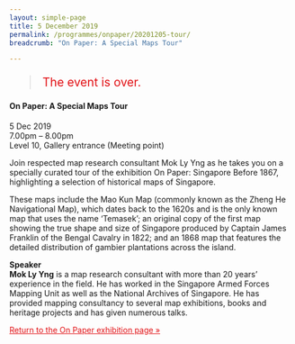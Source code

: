 ```yaml
---
layout: simple-page
title: 5 December 2019
permalink: /programmes/onpaper/20201205-tour/
breadcrumb: "On Paper: A Special Maps Tour"

---
```


<blockquote style="color: #E21216; font-size: 150%;">The event is over.</blockquote>

#### On Paper: A Special Maps Tour

5 Dec 2019<br>
7.00pm – 8.00pm<br>
Level 10, Gallery entrance (Meeting point)<br>

Join respected map research consultant Mok Ly Yng as he takes you on a specially curated tour of the exhibition On Paper: Singapore Before 1867, highlighting a selection of historical maps of Singapore.

These maps include the Mao Kun Map (commonly known as the Zheng He Navigational Map), which dates back to the 1620s and is the only known map that uses the name ‘Temasek’; an original copy of the first map showing the true shape and size of Singapore produced by Captain James Franklin of the Bengal Cavalry in 1822; and an 1868 map that features the detailed distribution of gambier plantations across the island.

__Speaker__<br>
__Mok Ly Yng__ is a map research consultant with more than 20 years’ experience in the field. He has worked in the Singapore Armed Forces Mapping Unit as well as the National Archives of Singapore. He has provided
mapping consultancy to several map exhibitions, books and heritage projects and has given numerous talks.


<a href="/exhibitions/past-exhibitions/onpaper/" style="color:#E21216;">Return to the On Paper exhibition page &#187;</a>
